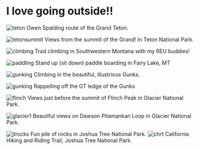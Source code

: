 # I love going outside!!

![teton](images/Teton.JPG)
Owen Spalding route of the Grand Teton. 

![tetonsummit](images/TetonSummit.JPG)
Views from the summit of the Grand! In Teton National Park.

![climbing](images/climbing.JPG)
Trad climbing in Southwestern Montana with my REU buddies!

![paddling](images/paddling.JPG)
Stand up (sit down) paddle boarding in Fairy Lake, MT

![gunking](images/gunking.JPG)
Climbing in the beautiful, illustrious Gunks. 

![gunking](images/rappelling.png)
Rappelling off the GT ledge of the Gunks

![flinch](images/flinch.jpeg)
Views just before the summit of Flinch Peak in Glacier National Park. 

![glacier1](images/glacier1.jpeg)
Beautiful views on Dawson Pitamankan Loop in Glacier National Park. 

![jtrocks](images/JTrocks.JPG)
Fun pile of rocks in Joshua Tree National Park.
![chrt](images/chrt.jpeg)
California Hiking and Riding Trail, Joshua Tree National Park. 






